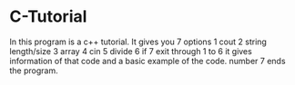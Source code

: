 # C-Tutorial
In this program is a c++ tutorial.
It gives you 7 options
1 cout
2 string length/size
3 array
4 cin
5 divide
6 if
7 exit
through 1 to 6
it gives information of that code and a basic example of the code.
number 7 ends the program.
